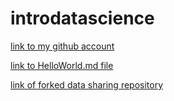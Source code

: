 # introdatascience

[link to my github account](https://github.com/ShyaamSagar)

[link to HelloWorld.md file](https://github.com/ShyaamSagar/introdatascience/blob/main/HelloWorld.md)

[link of forked data sharing repository](https://github.com/SalimahM/courses)
